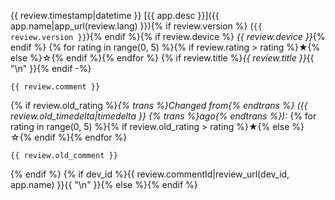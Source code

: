 {{ review.timestamp|datetime }}
[{{ app.desc }}]({{ app.name|app_url(review.lang) }}){% if review.version %} (`{{ review.version }}`){% endif %}{% if review.device %} _{{ review.device }}_{% endif %}
{% for rating in range(0, 5) %}{% if review.rating > rating %}★{% else %}☆{% endif %}{% endfor %}
{% if review.title %}*{{ review.title }}*{{ "\n" }}{% endif -%}
```
{{ review.comment }}
```
{% if review.old_rating %}_{% trans %}Changed from{% endtrans %} ({{ review.old_timedelta|timedelta }} {% trans %}ago{% endtrans %}):_
{% for rating in range(0, 5) %}{% if review.old_rating > rating %}★{% else %}☆{% endif %}{% endfor %}
```
{{ review.old_comment }}
```
{% endif %}
{% if dev_id %}{{ review.commentId|review_url(dev_id, app.name) }}{{ "\n" }}{% else %}{% endif %}
